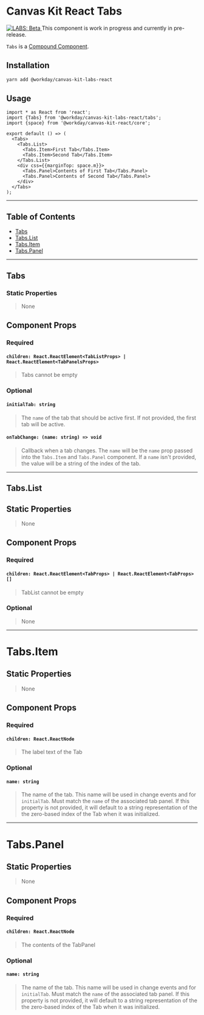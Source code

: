 # Canvas Kit React Tabs

<a href="https://github.com/Workday/canvas-kit/tree/master/modules/labs-react/README.md">
  <img src="https://img.shields.io/badge/LABS-beta-orange" alt="LABS: Beta" />
</a>  This component is work in progress and currently in pre-release.

`Tabs` is a [Compound Component](../../../../modules/docs/mdx/COMPOUND_COMPONENTS.md).

## Installation

```sh
yarn add @workday/canvas-kit-labs-react
```

## Usage

```tsx
import * as React from 'react';
import {Tabs} from '@workday/canvas-kit-labs-react/tabs';
import {space} from '@workday/canvas-kit-react/core';

export default () => (
  <Tabs>
    <Tabs.List>
      <Tabs.Item>First Tab</Tabs.Item>
      <Tabs.Item>Second Tab</Tabs.Item>
    </Tabs.List>
    <div css={{marginTop: space.m}}>
      <Tabs.Panel>Contents of First Tab</Tabs.Panel>
      <Tabs.Panel>Contents of Second Tab</Tabs.Panel>
    </div>
  </Tabs>
);
```

---

## Table of Contents

- [Tabs](#tabs)
- [Tabs.List](#tabslist)
- [Tabs.Item](#tabsitem)
- [Tabs.Panel](#tabspanel)

---

## Tabs

### Static Properties

> None

## Component Props

### Required

#### `children: React.ReactElement<TabListProps> | React.ReactElement<TabPanelsProps>`

> Tabs cannot be empty

### Optional

#### `initialTab: string`

> The `name` of the tab that should be active first. If not provided, the first tab will be active.

#### `onTabChange: (name: string) => void`

> Callback when a tab changes. The `name` will be the `name` prop passed into the `Tabs.Item` and
> `Tabs.Panel` component. If a `name` isn't provided, the value will be a string of the index of the
> tab.

---

## Tabs.List

## Static Properties

> None

## Component Props

### Required

#### `children: React.ReactElement<TabProps> | React.ReactElement<TabProps>[]`

> TabList cannot be empty

### Optional

> None

---

# Tabs.Item

## Static Properties

> None

## Component Props

### Required

#### `children: React.ReactNode`

> The label text of the Tab

### Optional

#### `name: string`

> The name of the tab. This name will be used in change events and for `initialTab`. Must match the
> `name` of the associated tab panel. If this property is not provided, it will default to a string
> representation of the the zero-based index of the Tab when it was initialized.

---

# Tabs.Panel

## Static Properties

> None

## Component Props

### Required

#### `children: React.ReactNode`

> The contents of the TabPanel

### Optional

#### `name: string`

> The name of the tab. This name will be used in change events and for `initialTab`. Must match the
> `name` of the associated tab panel. If this property is not provided, it will default to a string
> representation of the the zero-based index of the Tab when it was initialized.
